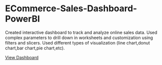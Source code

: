 # ECommerce-Sales-Dashboard-PowerBI
Created interactive dashboard to track and analyze online sales data.
Used complex parameters to drill down in worksheets and customization using filters and slicers.
Used different types of visualization (line chart,donut chart,bar chart,pie chart,etc).

<a href="https://github.com/samarth2910/ECommerce-Sales-Dashboard-PowerBI/blob/main/Screenshot%20(25).png">View Dashboard</a>
